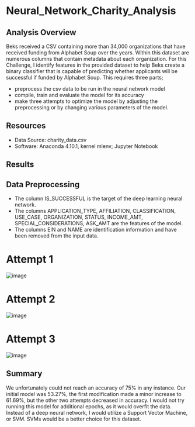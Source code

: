 # Neural_Network_Charity_Analysis

## Analysis Overview
Beks received a CSV containing more than 34,000 organizations that have received funding from Alphabet Soup over the years. Within this dataset are numerous columns that contain metadata about each organization. For this Challenge, I identify features in the provided dataset to help Beks create a binary classifier that is capable of predicting whether applicants will be successful if funded by Alphabet Soup. This requires three parts;

- preprocess the csv data to be run in the neural network model
- compile, train and evaluate the model for its accuracy
- make three attempts to optimize the model by adjusting the preprocessing or by changing various parameters of the model.

## Resources 
- Data Source: charity_data.csv
- Software: Anaconda 4.10.1, kernel mlenv; Jupyter Notebook

## Results
## Data Preprocessing
- The column IS_SUCCESSFUL is the target of the deep learning neural network.
- The columns APPLICATION_TYPE, AFFILIATION, CLASSIFICATION, USE_CASE, ORGANIZATION, STATUS, INCOME_AMT, SPECIAL_CONSIDERATIONS, ASK_AMT are the features of the model.
- The columns EIN and NAME are identification information and have been removed from the input data.

# Attempt 1 
![image](https://user-images.githubusercontent.com/70069730/138986016-c41a873e-bb08-49d0-b6f4-d739d81fc6e3.png)

# Attempt 2
![image](https://user-images.githubusercontent.com/70069730/138985693-da4443f7-6ef2-4d6a-9ec6-d88870b55716.png)

# Attempt 3
![image](https://user-images.githubusercontent.com/70069730/138985776-eaddf79d-be92-4eb9-abb0-4072a7606284.png)

## Summary
We unfortunately could not reach an accuracy of 75% in any instance. Our initial model was 53.27%, the first modification made a minor increase to 61.69%, but the other two attempts decreased in accuracy. I would not try running this model for additional epochs, as it would overfit the data. Instead of a deep neural network, I would utilize a Support Vector Machine, or SVM. SVMs would be a better choice for this dataset. 
